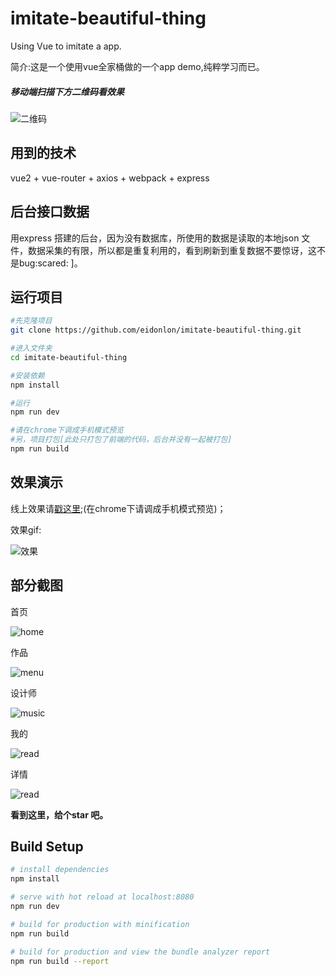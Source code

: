 # imitate-beautiful-thing
Using Vue to imitate a app.

简介:这是一个使用vue全家桶做的一个app demo,纯粹学习而已。


##### 移动端扫描下方二维码看效果
![二维码](https://github.com/eidonlon/imitate-beautiful-thing/blob/master/static/images/link.png)

## 用到的技术

vue2 + vue-router + axios + webpack + express 

## 后台接口数据

​用express 搭建的后台，因为没有数据库，所使用的数据是读取的本地json 文件，数据采集的有限，所以都是重复利用的，看到刷新到重复数据不要惊讶，这不是bug  ​:scared:​  ]。



## 运行项目

``` bash
#先克隆项目
git clone https://github.com/eidonlon/imitate-beautiful-thing.git

#进入文件夹
cd imitate-beautiful-thing

#安装依赖
npm install

#运行
npm run dev

#请在chrome下调成手机模式预览
#另，项目打包[此处只打包了前端的代码，后台并没有一起被打包]
npm run build 
```

## 效果演示

线上效果请[戳这里](http://ddan.applinzi.com/#/);(在chrome下请调成手机模式预览)；

效果gif:

![效果](https://github.com/eidonlon/imitate-beautiful-thing/blob/master/static/images/demo.gif)



## 部分截图

首页

![home](https://github.com/eidonlon/imitate-beautiful-thing/blob/master/static/images/home.jpg)


作品

![menu](https://github.com/eidonlon/imitate-beautiful-thing/blob/master/static/images/02.jpg)


设计师

![music](https://github.com/eidonlon/imitate-beautiful-thing/blob/master/static/images/03.jpg)


我的

![read](https://github.com/eidonlon/imitate-beautiful-thing/blob/master/static/images/04.jpg)

详情

![read](https://github.com/eidonlon/imitate-beautiful-thing/blob/master/static/images/05.jpg)

**看到这里，给个star 吧。**


## Build Setup

``` bash
# install dependencies
npm install

# serve with hot reload at localhost:8080
npm run dev

# build for production with minification
npm run build

# build for production and view the bundle analyzer report
npm run build --report


